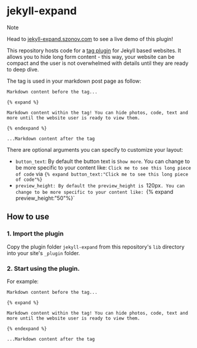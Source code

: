 # jekyll-expand

> [!NOTE]
> Head to [jekyll-expand.szonov.com](https://jekyll-expand.szonov.com/jekyll/update/2022/11/11/welcome-to-jekyll.html) to see a live demo of this plugin!

This repository hosts code for a [tag plugin](https://jekyllrb.com/docs/plugins/tags/) for Jekyll based websites. It allows you to hide long form content - this way, your website can be compact and the user is not overwhelmed with details until they are ready to deep dive.

The tag is used in your markdown post page as follow:

```
Markdown content before the tag...

{% expand %}

Markdown content within the tag! You can hide photos, code, text and more until the website user is ready to view them.  

{% endexpand %}

...Markdown content after the tag
```

There are optional arguments you can specify to customize your layout:

 - `button_text`: By default the button text is `Show more`. You can change to be more specific to your content like: `Click me to see this long piece of code` via `{% expand button_text:"Click me to see this long piece of code"%}`
 - `preview_height: By default the preview_height is `120px`. You can change to be more specific to your content like: `{% expand preview_height:"50"%}`

## How to use

### 1. Import the plugin

Copy the plugin folder `jekyll-expand` from this repository's `lib` directory into your site's `_plugin` folder.

### 2. Start using the plugin.

For example:

```
Markdown content before the tag...

{% expand %}

Markdown content within the tag! You can hide photos, code, text and more until the website user is ready to view them.  

{% endexpand %}

...Markdown content after the tag
```

